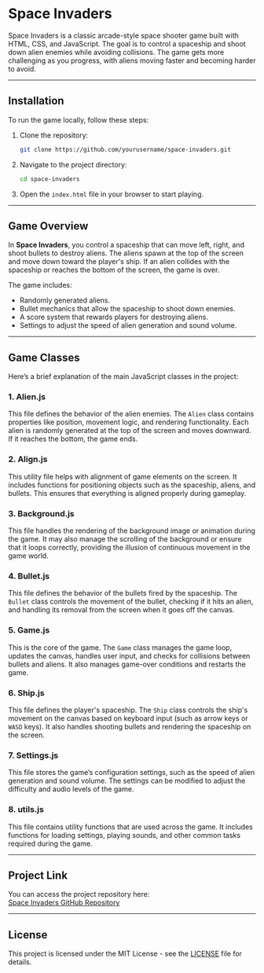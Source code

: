 
# Space Invaders

Space Invaders is a classic arcade-style space shooter game built with HTML, CSS, and JavaScript. The goal is to control a spaceship and shoot down alien enemies while avoiding collisions. The game gets more challenging as you progress, with aliens moving faster and becoming harder to avoid.

---

## Installation

To run the game locally, follow these steps:

1. Clone the repository:
   ```bash
   git clone https://github.com/yourusername/space-invaders.git
   ```
2. Navigate to the project directory:
   ```bash
   cd space-invaders
   ```
3. Open the `index.html` file in your browser to start playing.

---

## Game Overview

In **Space Invaders**, you control a spaceship that can move left, right, and shoot bullets to destroy aliens. The aliens spawn at the top of the screen and move down toward the player's ship. If an alien collides with the spaceship or reaches the bottom of the screen, the game is over.

The game includes:
- Randomly generated aliens.
- Bullet mechanics that allow the spaceship to shoot down enemies.
- A score system that rewards players for destroying aliens.
- Settings to adjust the speed of alien generation and sound volume.

---

## Game Classes

Here’s a brief explanation of the main JavaScript classes in the project:

### 1. **Alien.js**
   This file defines the behavior of the alien enemies. The `Alien` class contains properties like position, movement logic, and rendering functionality. Each alien is randomly generated at the top of the screen and moves downward. If it reaches the bottom, the game ends.

### 2. **Align.js**
   This utility file helps with alignment of game elements on the screen. It includes functions for positioning objects such as the spaceship, aliens, and bullets. This ensures that everything is aligned properly during gameplay.

### 3. **Background.js**
   This file handles the rendering of the background image or animation during the game. It may also manage the scrolling of the background or ensure that it loops correctly, providing the illusion of continuous movement in the game world.

### 4. **Bullet.js**
   This file defines the behavior of the bullets fired by the spaceship. The `Bullet` class controls the movement of the bullet, checking if it hits an alien, and handling its removal from the screen when it goes off the canvas.

### 5. **Game.js**
   This is the core of the game. The `Game` class manages the game loop, updates the canvas, handles user input, and checks for collisions between bullets and aliens. It also manages game-over conditions and restarts the game.

### 6. **Ship.js**
   This file defines the player's spaceship. The `Ship` class controls the ship's movement on the canvas based on keyboard input (such as arrow keys or `WASD` keys). It also handles shooting bullets and rendering the spaceship on the screen.

### 7. **Settings.js**
   This file stores the game’s configuration settings, such as the speed of alien generation and sound volume. The settings can be modified to adjust the difficulty and audio levels of the game.

### 8. **utils.js**
   This file contains utility functions that are used across the game. It includes functions for loading settings, playing sounds, and other common tasks required during the game.

---

## Project Link

You can access the project repository here:  
[Space Invaders GitHub Repository](https://github.com/yourusername/space-invaders)

---

## License

This project is licensed under the MIT License - see the [LICENSE](LICENSE) file for details.

